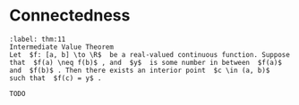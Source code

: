 # Connectedness

````{prf:theorem} Intermediate Value Theorem
:label: thm:11
Intermediate Value Theorem
Let  $f: [a, b] \to \R$  be a real-valued continuous function. Suppose that  $f(a) \neq f(b)$ , and  $y$  is some number in between  $f(a)$  and  $f(b)$ . Then there exists an interior point  $c \in (a, b)$  such that  $f(c) = y$ .
````

````{prf:proof}
TODO
````
